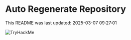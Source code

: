 # Auto Regenerate Repository

This README was last updated: 2025-03-07 09:27:01

 ![TryHackMe](https://tryhackme.com/badge/533634)